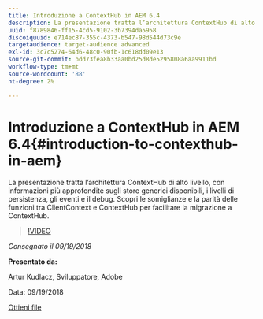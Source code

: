 ```yaml
---
title: Introduzione a ContextHub in AEM 6.4
description: La presentazione tratta l’architettura ContextHub di alto livello, con informazioni più approfondite sugli store generici disponibili, i livelli di persistenza, gli eventi e il debug. Scopri le somiglianze e la parità delle funzioni tra ClientContext e ContextHub per facilitare la migrazione a ContextHub.
uuid: f8789846-ff15-4cd5-9102-3b7394da5958
discoiquuid: e714ec87-355c-4373-b547-98d544d73c9e
targetaudience: target-audience advanced
exl-id: 3c7c5274-64d6-48c0-90fb-1c618dd09e13
source-git-commit: bdd73fea8b33aa0bd25d8de5295808a6aa9911bd
workflow-type: tm+mt
source-wordcount: '88'
ht-degree: 2%

---
```


# Introduzione a ContextHub in AEM 6.4{#introduction-to-contexthub-in-aem}

La presentazione tratta l’architettura ContextHub di alto livello, con informazioni più approfondite sugli store generici disponibili, i livelli di persistenza, gli eventi e il debug. Scopri le somiglianze e la parità delle funzioni tra ClientContext e ContextHub per facilitare la migrazione a ContextHub.

>[!VIDEO](https://video.tv.adobe.com/v/23839/?quality=9)

*Consegnato il 09/19/2018*

**Presentato da:**

Artur Kudlacz, Sviluppatore, Adobe

Data: 09/19/2018

[Ottieni file](assets/gems-session-introduction-to-contexthub-in-aem-64.pdf)

<!--
[Get back to the Overview](https://helpx.adobe.com/experience-manager/kt/eseminars/gems/aem-index.html)
-->
